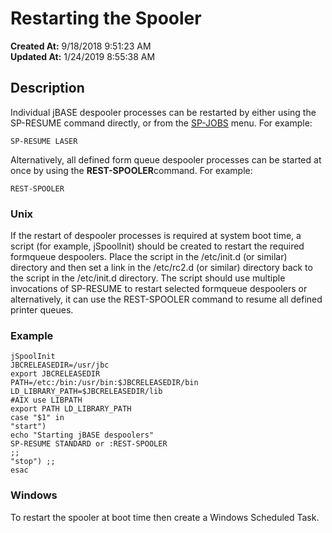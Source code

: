 # Restarting the Spooler

**Created At:** 9/18/2018 9:51:23 AM  
**Updated At:** 1/24/2019 8:55:38 AM  


## Description 

Individual jBASE despooler processes can be restarted by either using the SP-RESUME command directly, or from the [SP-JOBS](306301-sp-jobs) menu. For example:

```
SP-RESUME LASER
```

Alternatively, all defined form queue despooler processes can be started at once by using the **REST-SPOOLER**command. For example:

```
REST-SPOOLER
```

### 


### Unix

If the restart of despooler processes is required at system boot time, a script (for example, jSpoolInit) should be created to restart the required formqueue despoolers. Place the script in the /etc/init.d (or similar) directory and then set a link in the /etc/rc2.d (or similar) directory back to the script in the /etc/init.d directory. The script should use multiple invocations of SP-RESUME to restart selected formqueue despoolers or alternatively, it can use the REST-SPOOLER command to resume all defined printer queues.



### Example

```
jSpoolInit
JBCRELEASEDIR=/usr/jbc
export JBCRELEASEDIR
PATH=/etc:/bin:/usr/bin:$JBCRELEASEDIR/bin
LD_LIBRARY_PATH=$JBCRELEASEDIR/lib
#AIX use LIBPATH
export PATH LD_LIBRARY_PATH
case "$1" in
"start")
echo "Starting jBASE despoolers"
SP-RESUME STANDARD or :REST-SPOOLER
;;
"stop") ;;
esac
```

### **Windows**

To restart the spooler at boot time then create a Windows Scheduled Task.
